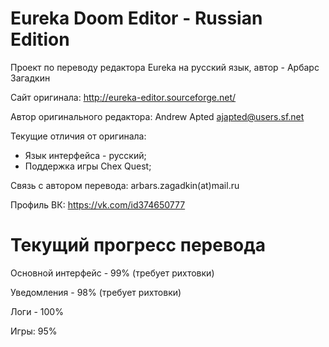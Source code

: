 # Eureka Doom Editor - Russian Edition


Проект по переводу редактора Eureka на русский язык, автор - Арбарс Загадкин


Сайт оригинала: http://eureka-editor.sourceforge.net/


Автор оригинального редактора: Andrew Apted  <ajapted@users.sf.net>


Текущие отличия от оригинала:

 - Язык интерфейса - русский;
 - Поддержка игры Chex Quest;



Связь с автором перевода: arbars.zagadkin(at)mail.ru

Профиль ВК: https://vk.com/id374650777


# Текущий прогресс перевода

Основной интерфейс - 99% (требует рихтовки)

Уведомления - 98% (требует рихтовки)

Логи - 100%

Игры: 95%

